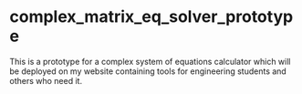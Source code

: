 # complex_matrix_eq_solver_prototype

This is a prototype for a complex system of equations calculator which will be deployed on my website containing tools for engineering students and others who need it.
